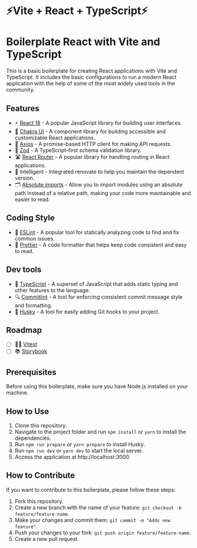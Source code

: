 # ⚡Vite + React + TypeScript⚡

# Boilerplate React with Vite and TypeScript

This is a basic boilerplate for creating React applications with Vite and TypeScript. It includes the basic configurations to run a modern React application with the help of some of the most widely used tools in the community.

## Features 

- ⚡️ [React 18](https://reactjs.org/blog/2022/03/29/react-v18.html) - A popular JavaScript library for building user interfaces.
- 🎨 [Chakra UI](https://chakra-ui.com/) - A component library for building accessible and customizable React applications.
- 📡 [Axios](https://axios-http.com/) - A promise-based HTTP client for making API requests.
- 🧪 [Zod](https://github.com/vriad/zod) - A TypeScript-first schema validation library.
- 🛣 [React Router](https://reactrouter.com/) - A popular library for handling routing in React applications.
- 🤖 Intelligent - Integrated renovate to help you maintain the dependent version.
- 🗂 [Absolute imports](https://www.phind.com/search?cache=048fb075-b514-4ab5-ba86-e324d044d954) - Allow you to import modules using an absolute path instead of a relative path, making your code more maintainable and easier to read.

## Coding Style

- 🚦 [ESLint](https://eslint.org/) - A popular tool for statically analyzing code to find and fix common issues.
- 💄 [Prettier](https://prettier.io/) -  A code formatter that helps keep code consistent and easy to read.

## Dev tools

- 🦾 [TypeScript](https://www.typescriptlang.org/) - A superset of JavaScript that adds static typing and other features to the language.
- 🔍 [Commitlint](https://commitlint.js.org/) - A tool for enforcing consistent commit message style and formatting.
- 🐶 [Husky](https://typicode.github.io/husky/#/) - A tool for easily adding Git hooks to your project.


## Roadmap

- [ ] 🧑‍🔬 [Vitest](https://vitest.netlify.app/)
- [ ] 📚 [Storybook](https://storybook.js.org/)

## Prerequisites
Before using this boilerplate, make sure you have Node.js installed on your machine.

## How to Use
1. Clone this repository.
2. Navigate to the project folder and run `npm install` or `yarn` to install the dependencies.
3. Run `npm run prepare` or `yarn prepare` to install Husky.
4. Run `npm run dev` or `yarn dev` to start the local server.
5. Access the application at http://localhost:3000.

## How to Contribute
If you want to contribute to this boilerplate, please follow these steps:

1. Fork this repository.
2. Create a new branch with the name of your feature: `git checkout -b feature/feature-name`.
3. Make your changes and commit them: `git commit -m "Adds new feature"`.
4. Push your changes to your fork: `git push origin feature/feature-name`.
5. Create a new pull request.
